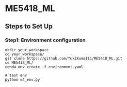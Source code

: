 # ME5418_ML

## Steps to Set Up

### Step1: Environment configuration

```
mkdir your_workspace
cd your_workspace/
git clone https://github.com/YukiKuma111/ME5418_ML.git
cd ME5418_ML/
conda env create -f environment.yaml

# test env
python m4_env.py
```

<!-- ## zewen:


## rui:


## ziyue:

Question:

    - 应该一个类似于时间限制的控制器？如果小车一段时间内都没有产生移动，就会kill掉这个episode

### 2024.10.17:

- class ContactDetector：

    1. run时发现lander的触底检测无效，现已修复

- initial part:

    1. 修改了几个参数，但是不确定是否正确
        MOTORS_TORQUE = 160
        SPEED_HIP = 10

- _generate_terrain：

    1. 增加了楼梯可视化的高度（之前只改变了位置高度，没有调整poly的高）

- __name__ == "__main__":

    1. 注释了源码的state判断，直接写轮子转速

    - if state == UGV:  任意给一个大于0的leg_targ就可以
        wheel_targ[0] = -1.0
        wheel_targ[1] = -1.0
        leg_targ[0] = np.pi / 4
        leg_targ[1] = np.pi / 4
    action [ 0.44878279 -0.00321004  0.00504127]
    step 720 total_reward +179.51
    hull [-1.6950037e-03  1.8976265e-06  4.0706563e-01  2.1003921e-06
    5.9721370e+00  4.6707901e-01]
    back leg [3.498923e-03 3.394467e-05]
    back wheel [-0.99838305  0.        ]
    front leg [-1.4989525e-03 -7.5649587e-07]
    front wheel [-1.0023984  1.       ]
    lander 0.0

    - if state == STOP: 同上，任意给一个大于0的leg_targ就可以，设置一个较小的wheel_targ
        wheel_targ[0] = -0.01
        wheel_targ[1] = -0.01
        leg_targ[0] = np.pi / 4
        leg_targ[1] = np.pi / 4
    action [ 0.45284462 -0.02000004 -0.02000004]
    step 1220 total_reward -18.03
    hull [ 3.3692137e-04 -7.8427037e-10 -5.0731908e-09 -1.1295026e-09
    5.5201554e-01  4.6696785e-01]
    back leg [4.7217458e-03 5.7731597e-15]
    back wheel [2.7022175e-08 1.0000000e+00]
    front leg [-1.6690657e-02 -4.4408921e-16]
    front wheel [2.7417768e-08 0.0000000e+00]
    lander 0.0

    - if state == UAS:  暂时还没有转轮子产生风；后腿leg_targ在-np.pi
        wheel_targ[0] = -0.01
        wheel_targ[1] = -0.01
        leg_targ[0] = -np.pi
        leg_targ[1] = -np.pi
    action [-1. -1. -1.]
    step 3440 total_reward -290.66
    hull [ 2.2823205e-04  2.1673422e-03 -3.8735073e-03 -1.7998373e-05
    5.0355148e-01  3.2691330e-01]
    back leg [-3.1713054e+00  1.8356368e-06]
    back wheel [-0.7392487  0.       ]
    front leg [3.1714251e+00 1.2107193e-07]
    front wheel [-0.7392414  0.       ]
    lander 1.0

    - 完整跑完一个episode：
    step 1296 total_reward +340.49
    hull [-4.9899105e-04 -1.1690515e-03  4.0942398e-01  3.3036969e-03
    1.0647765e+01  4.6736881e-01]
    back leg [ 3.497310e-03 -5.736947e-07]
    back wheel [-0.9824801  1.       ]
    front leg [-2.2177882e-03  1.3364479e-07]
    front wheel [-0.9820424  0.       ]
    lander 0.0

### 2024.10.16:

- README.md:

    1. 修改了一下格式
    2. 把我们做记录的地方进行了注释，这样就只会在编辑模式下看到记录
    3. 增加了Steps to Set Up & Step1: Environment configuration

- 增加environment.yaml

- __init__部分

    1. 修改了action space和observation space
    - 发现运行后小车倒着跑

### 2024.10.13:
- reset部分

    1. 把wheel的wheel转动换回了revolute，但删除角度限制（自由转动）
    2. 添加了leg的lowerAngle和upperAngle的判断
    3. 调整了尺寸大小 LEG_H，HALF_HEIGHT_LANDER
    
    备份在了local里

    ***

- render部分

    1. 加入了zewen写的 _create_particle & _clean_particles
    2. 复制了rui写的render
    - 目前可以跑通，但是没有particle的显示（或许和没有用到_create_particle有关）

    ***

- __init__部分

    1. 复制了zewen的 self.fd_triangle
    2. 修改了激光雷达的数量10->20 (obervation 10 -> 20)

    ***

- _destory部分

    1. 参考zewen的修改进行了更新

    ***

- _generate_terrain部分

    1. 删除PIT陷阱
    2. 修改 STUMP -> TOWER
    3. 保留了stairs
    4. 增加了slope
    5. 调高了step的间距 1 -> 2
    6. 增加了hole

    ***

- step部分

    1. 修改了机关雷达的扫描范围（0~pi，接近半圆形但似乎不是垂直于地面？）
    2. state有增加：assert len(state) == 24 -> 34

    ***

before：
- reset部分
    1. 增加了lander
    2. 让lander与hull之间是焊接连接weld
    3. 将wheel设置成了wheel的转动
    4. 更换了wedth和height的变量名 -> half
    5. 在self.drawlist中添加了self.lander -->
